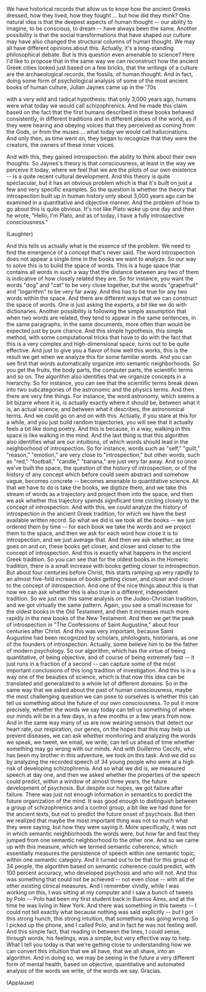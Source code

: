 
We have historical records that allow us
to know how the ancient Greeks dressed,
how they lived,
how they fought ...
but how did they think?
One natural idea is that the deepest
aspects of human thought --
our ability to imagine,
to be conscious,
to dream --
have always been the same.
Another possibility
is that the social transformations
that have shaped our culture
may have also changed
the structural columns of human thought.
We may all have different
opinions about this.
Actually, it&#39;s a long-standing
philosophical debate.
But is this question
even amenable to science?
Here I&#39;d like to propose
that in the same way we can reconstruct
how the ancient Greek cities looked
just based on a few bricks,
that the writings of a culture
are the archaeological records,
the fossils, of human thought.
And in fact,
doing some form of psychological analysis
of some of the most ancient
books of human culture,
Julian Jaynes came up in the &#39;70s

with a very wild and radical hypothesis:
that only 3,000 years ago,
humans were what today
we would call schizophrenics.
And he made this claim
based on the fact that the first
humans described in these books
behaved consistently,
in different traditions
and in different places of the world,
as if they were hearing and obeying voices
that they perceived
as coming from the Gods,
or from the muses ...
what today we would call hallucinations.
And only then, as time went on,
they began to recognize
that they were the creators,
the owners of these inner voices.

And with this, they gained introspection:
the ability to think
about their own thoughts.
So Jaynes&#39;s theory is that consciousness,
at least in the way we perceive it today,
where we feel that we are the pilots
of our own existence --
is a quite recent cultural development.
And this theory is quite spectacular,
but it has an obvious problem
which is that it&#39;s built on just a few
and very specific examples.
So the question is whether the theory
that introspection built up in human
history only about 3,000 years ago
can be examined in a quantitative
and objective manner.
And the problem of how
to go about this is quite obvious.
It&#39;s not like Plato woke up one day
and then he wrote,
&quot;Hello, I&#39;m Plato,
and as of today, I have
a fully introspective consciousness.&quot;

(Laughter)

And this tells us actually
what is the essence of the problem.
We need to find the emergence
of a concept that&#39;s never said.
The word introspection
does not appear a single time
in the books we want to analyze.
So our way to solve this
is to build the space of words.
This is a huge space
that contains all words
in such a way that the distance
between any two of them
is indicative of how
closely related they are.
So for instance,
you want the words &quot;dog&quot; and &quot;cat&quot;
to be very close together,
but the words &quot;grapefruit&quot; and &quot;logarithm&quot;
to be very far away.
And this has to be true
for any two words within the space.
And there are different ways
that we can construct the space of words.
One is just asking the experts,
a bit like we do with dictionaries.
Another possibility
is following the simple assumption
that when two words are related,
they tend to appear in the same sentences,
in the same paragraphs,
in the same documents,
more often than would be expected
just by pure chance.
And this simple hypothesis,
this simple method,
with some computational tricks
that have to do with the fact
that this is a very complex
and high-dimensional space,
turns out to be quite effective.
And just to give you a flavor
of how well this works,
this is the result we get when
we analyze this for some familiar words.
And you can see first
that words automatically organize
into semantic neighborhoods.
So you get the fruits, the body parts,
the computer parts,
the scientific terms and so on.
The algorithm also identifies
that we organize concepts in a hierarchy.
So for instance,
you can see that the scientific terms
break down into two subcategories
of the astronomic and the physics terms.
And then there are very fine things.
For instance, the word astronomy,
which seems a bit bizarre where it is,
is actually exactly where it should be,
between what it is,
an actual science,
and between what it describes,
the astronomical terms.
And we could go on and on with this.
Actually, if you stare
at this for a while,
and you just build random trajectories,
you will see that it actually feels
a bit like doing poetry.
And this is because, in a way,
walking in this space
is like walking in the mind.
And the last thing
is that this algorithm also identifies
what are our intuitions,
of which words should lead
in the neighborhood of introspection.
So for instance,
words such as &quot;self,&quot; &quot;guilt,&quot;
&quot;reason,&quot; &quot;emotion,&quot;
are very close to &quot;introspection,&quot;
but other words,
such as &quot;red,&quot; &quot;football,&quot;
&quot;candle,&quot; &quot;banana,&quot;
are just very far away.
And so once we&#39;ve built the space,
the question of the history
of introspection,
or of the history of any concept
which before could seem abstract
and somehow vague,
becomes concrete --
becomes amenable to quantitative science.
All that we have to do is take the books,
we digitize them,
and we take this stream
of words as a trajectory
and project them into the space,
and then we ask whether this trajectory
spends significant time
circling closely to the concept
of introspection.
And with this,
we could analyze
the history of introspection
in the ancient Greek tradition,
for which we have the best
available written record.
So what we did is we took all the books --
we just ordered them by time --
for each book we take the words
and we project them to the space,
and then we ask for each word
how close it is to introspection,
and we just average that.
And then we ask whether,
as time goes on and on,
these books get closer,
and closer and closer
to the concept of introspection.
And this is exactly what happens
in the ancient Greek tradition.
So you can see that for the oldest books
in the Homeric tradition,
there is a small increase with books
getting closer to introspection.
But about four centuries before Christ,
this starts ramping up very rapidly
to an almost five-fold increase
of books getting closer,
and closer and closer
to the concept of introspection.
And one of the nice things about this
is that now we can ask
whether this is also true
in a different, independent tradition.
So we just ran this same analysis
on the Judeo-Christian tradition,
and we got virtually the same pattern.
Again, you see a small increase
for the oldest books in the Old Testament,
and then it increases much more rapidly
in the new books of the New Testament.
And then we get the peak of introspection
in &quot;The Confessions of Saint Augustine,&quot;
about four centuries after Christ.
And this was very important,
because Saint Augustine
had been recognized by scholars,
philologists, historians,
as one of the founders of introspection.
Actually, some believe him to be
the father of modern psychology.
So our algorithm,
which has the virtue
of being quantitative,
of being objective,
and of course of being extremely fast --
it just runs in a fraction of a second --
can capture some of the most
important conclusions
of this long tradition of investigation.
And this is in a way
one of the beauties of science,
which is that now this idea
can be translated
and generalized to a whole lot
of different domains.
So in the same way that we asked
about the past of human consciousness,
maybe the most challenging question
we can pose to ourselves
is whether this can tell us something
about the future of our own consciousness.
To put it more precisely,
whether the words we say today
can tell us something
of where our minds will be in a few days,
in a few months
or a few years from now.
And in the same way many of us
are now wearing sensors
that detect our heart rate,
our respiration,
our genes,
on the hopes that this may
help us prevent diseases,
we can ask whether monitoring
and analyzing the words we speak,
we tweet, we email, we write,
can tell us ahead of time whether
something may go wrong with our minds.
And with Guillermo Cecchi,
who has been my brother in this adventure,
we took on this task.
And we did so by analyzing
the recorded speech of 34 young people
who were at a high risk
of developing schizophrenia.
And so what we did is,
we measured speech at day one,
and then we asked whether the properties
of the speech could predict,
within a window of almost three years,
the future development of psychosis.
But despite our hopes,
we got failure after failure.
There was just not enough
information in semantics
to predict the future
organization of the mind.
It was good enough
to distinguish between a group
of schizophrenics and a control group,
a bit like we had done
for the ancient texts,
but not to predict the future
onset of psychosis.
But then we realized
that maybe the most important thing
was not so much what they were saying,
but how they were saying it.
More specifically,
it was not in which semantic
neighborhoods the words were,
but how far and fast they jumped
from one semantic neighborhood
to the other one.
And so we came up with this measure,
which we termed semantic coherence,
which essentially measures the persistence
of speech within one semantic topic,
within one semantic category.
And it turned out to be
that for this group of 34 people,
the algorithm based on semantic
coherence could predict,
with 100 percent accuracy,
who developed psychosis and who will not.
And this was something
that could not be achieved --
not even close --
with all the other
existing clinical measures.
And I remember vividly,
while I was working on this,
I was sitting at my computer
and I saw a bunch of tweets by Polo --
Polo had been my first student
back in Buenos Aires,
and at the time
he was living in New York.
And there was something in this tweets --
I could not tell exactly what
because nothing was said explicitly --
but I got this strong hunch,
this strong intuition,
that something was going wrong.
So I picked up the phone,
and I called Polo,
and in fact he was not feeling well.
And this simple fact,
that reading in between the lines,
I could sense,
through words, his feelings,
was a simple, but very
effective way to help.
What I tell you today
is that we&#39;re getting
close to understanding
how we can convert this intuition
that we all have,
that we all share,
into an algorithm.
And in doing so,
we may be seeing in the future
a very different form of mental health,
based on objective, quantitative
and automated analysis
of the words we write,
of the words we say.
Gracias.

(Applause)

